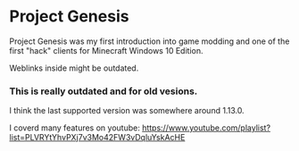 # Project Genesis

Project Genesis was my first introduction into game modding and one of the first "hack" clients for Minecraft Windows 10 Edition.

Weblinks inside might be outdated. 

### This is really outdated and for old vesions. 

I think the last supported version was somewhere around 1.13.0. 

I coverd many features on youtube: https://www.youtube.com/playlist?list=PLVRYtYhvPXj7v3Mo42FW3vDqluYskAcHE
